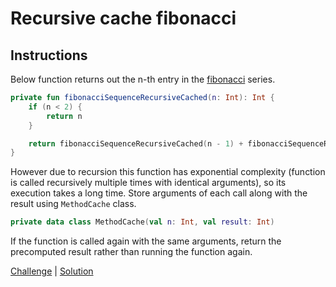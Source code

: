 # Recursive cache fibonacci

## Instructions

Below function returns out the n-th entry in the [fibonacci](https://en.wikipedia.org/wiki/Fibonacci_number) series.
```kotlin
private fun fibonacciSequenceRecursiveCached(n: Int): Int {
    if (n < 2) {
        return n
    }

    return fibonacciSequenceRecursiveCached(n - 1) + fibonacciSequenceRecursiveCached(n - 2)
}
```

However due to recursion this function has exponential complexity (function is called recursively multiple times with
identical arguments), so its execution takes a long time. Store arguments of each call along with the result using
`MethodCache` class.

```kotlin
private data class MethodCache(val n: Int, val result: Int)
```

If the function is called again with the same arguments, return the precomputed result rather than running the function
again.

[Challenge](Challenge.kt) | [Solution](Solution.kt)


